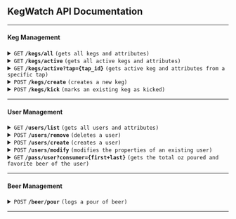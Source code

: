 ## KegWatch API Documentation


------------------------------------------------------------------------------------------



#### Keg Management

<details>
 <summary><code>GET</code> <code><b>/kegs/all</b></code> <code>(gets all kegs and attributes)</code></summary>
</details>

<details>
 <summary><code>GET</code> <code><b>/kegs/active</b></code> <code>(gets all active kegs and attributes)</code></summary>
</details>

<details>
 <summary><code>GET</code> <code><b>/kegs/active?tap={tap_id}</b></code> <code>(gets active keg and attributes from a specific tap)</code></summary>
</details>

<details>
  <summary><code>POST</code> <code><b>/kegs/create</b></code> <code>(creates a new keg)</code></summary>

##### Parameters

> | name   |  type      | data type      | description                                          |
> |--------|------------|----------------|------------------------------------------------------|
> | `name` |  required  | string         | The name of the beer                  |
> | `tap` |  required  | int         | The tap number it is being connected to                 |
> | `abv` |  required  | float         | The ABV for the beer                  |
> | `capacity` |  required  | float         | Capacity in oz of the keg                 |
> | `date_tapped` |  required  | datetime         | The date it was tapped (YYYY-MM-DD)                 |

</details>

<details>
  <summary><code>POST</code> <code><b>/kegs/kick</b></code> <code>(marks an existing keg as kicked)</code></summary>

##### Parameters

> | name   |  type      | data type      | description                                          |
> |--------|------------|----------------|------------------------------------------------------|
> | `keg_id` |  required  | string         | The UUID of the keg                 |

</details>



------------------------------------------------------------------------------------------



#### User Management

<details>
 <summary><code>GET</code> <code><b>/users/list</b></code> <code>(gets all users and attributes)</code></summary>
</details>

<details>
  <summary><code>POST</code> <code><b>/users/remove</b></code> <code>(deletes a user)</code></summary>

##### Parameters

> | name   |  type      | data type      | description                                          |
> |--------|------------|----------------|------------------------------------------------------|
> | `user_id` |  required  | string         | The UUID of the user                 |

</details>

<details>
  <summary><code>POST</code> <code><b>/users/create</b></code> <code>(creates a user)</code></summary>

##### Parameters

> | name   |  type      | data type      | description                                          |
> |--------|------------|----------------|------------------------------------------------------|
> | `name` |  required  | string         | The name (First Last) of the user                 |
> | `weight` |  required  | float         | The weight of the user in grams                 |
> | `gender` |  required  | int         | The gender of the user (0 = Male, 1 = Female)                |

</details>

<details>
  <summary><code>POST</code> <code><b>/users/modify</b></code> <code>(modifies the properties of an existing user)</code></summary>

##### Parameters

> | name   |  type      | data type      | description                                          |
> |--------|------------|----------------|------------------------------------------------------|
> | `user_id` |  required  | string         | The UUID of the user                 |
> | `name` |  required  | string         | The name (First Last) of the user                 |
> | `weight` |  required  | float         | The weight of the user in grams                 |
> | `gender` |  required  | int         | The gender of the user (0 = Male, 1 = Female)                |

</details>

<details>
 <summary><code>GET</code> <code><b>/pass/user?consumer={first+last}</b></code> <code>(gets the total oz poured and favorite beer of the user)</code></summary>
</details>


------------------------------------------------------------------------------------------


#### Beer Management
<details>
  <summary><code>POST</code> <code><b>/beer/pour</b></code> <code>(logs a pour of beer)</code></summary>

##### Parameters

> | name   |  type      | data type      | description                                          |
> |--------|------------|----------------|------------------------------------------------------|
> | `tap_id` |  required  | int         | The ID for the tap                  |
> | `keg_id` |  required  | string         | The UUID of the keg                 |
> | `consumer` |  required  | string         | The user's First and Last name                  |
> | `oz_poured` |  required  | float         | The amount poured in oz                |

</details>

------------------------------------------------------------------------------------------


